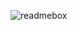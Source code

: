 ![readmebox](https://github.com/SyaifulR7/SyaifulR7/assets/71183315/0b4f78cc-927c-4aa2-995c-95d05cfd2779)
